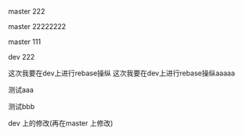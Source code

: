 
master 222

master 22222222

master 111

dev  222

这次我要在dev上进行rebase操纵
这次我要在dev上进行rebase操纵aaaaa


测试aaa

测试bbb

dev 上的修改(再在master 上修改)